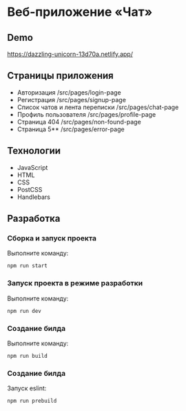 # Веб-приложение «Чат»

## Demo

https://dazzling-unicorn-13d70a.netlify.app/

## Страницы приложения

 * Авторизация /src/pages/login-page
 * Регистрация /src/pages/signup-page
 * Список чатов и лента переписки /src/pages/chat-page
 * Профиль пользователя /src/pages/profile-page
 * Страница 404 /src/pages/non-found-page
 * Страница 5** /src/pages/error-page


## Технологии

 * JavaScript
 * HTML
 * CSS
 * PostCSS
 * Hаndlebars



## Разработка

### Сборка и запуск проекта
Выполните команду:

`npm run start`

### Запуск проекта в режиме разработки
Выполните команду:

`npm run dev`

### Создание билда
Выполните команду:

`npm run build`

### Создание билда
Запуск eslint:

`npm run prebuild`
